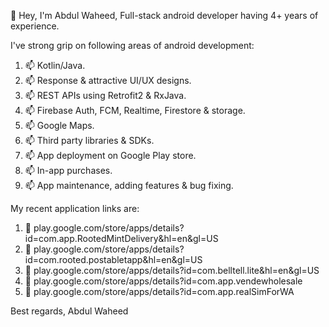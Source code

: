 👀 Hey, I'm Abdul Waheed, Full-stack android developer having  4+ years of experience.

I've strong grip on following areas of android development:
1. 📫 Kotlin/Java.
2. 📫 Response & attractive UI/UX designs.
3. 📫 REST APIs using Retrofit2 & RxJava.
4. 📫 Firebase Auth, FCM, Realtime, Firestore & storage.
5. 📫 Google Maps.
6. 📫 Third party libraries & SDKs.
7. 📫 App deployment on Google Play store.
8. 📫 In-app purchases.
9. 📫 App maintenance, adding features & bug fixing.

My recent application links are:

1. 🌱 play.google.com/store/apps/details?id=com.app.RootedMintDelivery&hl=en&gl=US
2. 🌱 play.google.com/store/apps/details?id=com.rooted.postabletapp&hl=en&gl=US
3. 🌱 play.google.com/store/apps/details?id=com.belltell.lite&hl=en&gl=US
4. 🌱 play.google.com/store/apps/details?id=com.app.vendewholesale
5. 🌱 play.google.com/store/apps/details?id=com.app.realSimForWA

Best regards,
Abdul Waheed


<!---
waheed006/waheed006 is a ✨ special ✨ repository because its `README.md` (this file) appears on your GitHub profile.
You can click the Preview link to take a look at your changes.
--->
